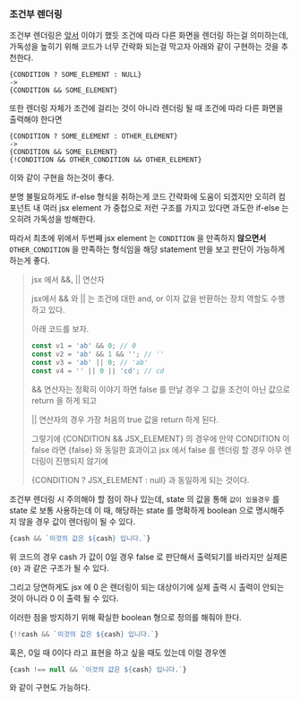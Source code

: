 ### 조건부 렌더링

조건부 렌더링은 [앞서](../../ConditionRendering.md) 이야기 했듯 조건에 따라 다른 화면을 렌더링 하는걸 의미하는데, 
가독성을 높히기 위해 코드가 너무 간략화 되는걸 막고자 아래와 같이 구현하는 것을 추천한다.

```
{CONDITION ? SOME_ELEMENT : NULL}
-> 
{CONDITION && SOME_ELEMENT}
```

또한 렌더링 자체가 조건에 걸리는 것이 아니라 렌더링 될 때 조건에 따라 다른 화면을 출력해야 한다면

```
{CONDITION ? SOME_ELEMENT : OTHER_ELEMENT}
-> 
{CONDITION && SOME_ELEMENT}
{!CONDITION && OTHER_CONDITION && OTHER_ELEMENT}
```

이와 같이 구현을 하는것이 좋다.

분명 불필요하게도 if-else 형식을 취하는게 코드 간략화에 도움이 되겠지만 오히려 컴포넌트 내 여러 jsx element 가 중첩으로 저런 구조를
가지고 있다면 과도한 if-else 는 오히려 가독성을 방해한다.

따라서 최초에 위에서 두번째 jsx element 는 `CONDITION` 을 만족하지 **않으면서** `OTHER_CONDITION` 을 만족하는 형식임을
해당 statement 만을 보고 판단이 가능하게 하는게 좋다.

> jsx 에서 &&, || 연산자
> 
> jsx에서 && 와 || 는 조건에 대한 and, or 이자 값을 반환하는 장치 역할도 수행하고 있다.
> 
> 아래 코드를 보자.
> 
> ```javascript
> const v1 = 'ab' && 0; // 0
> const v2 = 'ab' && 1 && ''; // ''
> const v3 = 'ab' || 0; // 'ab'
> const v4 = '' || 0 || 'cd'; // cd
> ```
> 
> && 연산자는 정확히 이야기 하면 false 를 만날 경우 그 값을 조건이 아닌 값으로 return 을 하게 되고
> 
> || 연산자의 경우 가장 처음의 true 값을 return 하게 된다.
> 
> 그렇기에 {CONDITION && JSX_ELEMENT} 의 경우에 만약 CONDITION 이 false 라면 {false} 와 동일한 효과이고 jsx 에서 false 를
> 렌더링 할 경우 아무 렌더링이 진행되지 않기에
> 
> {CONDITION ? JSX_ELEMENT : null} 과 동일하게 되는 것이다.

조건부 렌더링 시 주의해야 할 점이 하나 있는데, state 의 값을 통해 `값이 있을경우` 를 state 로 보통 사용하는데 
이 때, 해당하는 state 를 명확하게 boolean 으로 명시해주지 않을 경우 값이 렌더링이 될 수 있다.

```javascript
{cash && `이것의 값은 ${cash} 입니다.`}
```

위 코드의 경우 cash 가 값이 0일 경우 false 로 판단해서 출력되기를 바라지만 실제론 `{0}` 과 같은 구조가 될 수 있다.

그리고 당연하게도 jsx 에 0 은 렌더링이 되는 대상이기에 실제 출력 시 출력이 안되는 것이 아니라 0 이 출력 될 수 있다.

이러한 점을 방지하기 위해 확실한 boolean 형으로 정의를 해줘야 한다.

```javascript
{!!cash && `이것의 값은 ${cash} 입니다.`}
```

혹은, 0일 때 0이다 라고 표현을 하고 싶을 때도 있는데 이럴 경우엔

```javascript
{cash !== null && `이것의 값은 ${cash} 입니다.`}
```

와 같이 구현도 가능하다.